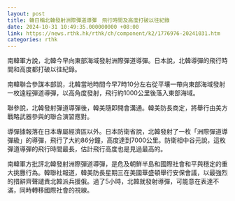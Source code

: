 ```yaml
---
layout: post
title: 韓日稱北韓發射洲際彈道導彈　飛行時間及高度打破以往紀錄
date: 2024-10-31 10:49:35.000000000 +08:00
link: https://news.rthk.hk/rthk/ch/component/k2/1776976-20241031.htm
categories: rthk
---
```


南韓軍方說，北韓今早向東部海域發射洲際彈道導彈。日本說，北韓導彈的飛行時間和高度都打破以往紀錄。

南韓聯合參謀本部說，北韓當地時間今早7時10分左右從平壤一帶向東部海域發射一枚遠程彈道導彈，以高角度發射，飛行約1000公里後落入東部海域。

聯參說，北韓發射彈道導彈後，韓美隨即開會溝通。韓美防長商定，將舉行由美方戰略武器參與的聯合演習應對。

導彈據報落在日本專屬經濟區以外。日本防衛省說，北韓發射了一枚「洲際彈道導彈級」的導彈，飛行了大約86分鐘，高度達到7000公里。防衛相中谷元說，這枚彈道導彈的飛行時間最長，估計飛行高度也是見過最高的。

南韓軍方批評北韓發射洲際彈道導彈，是危及朝鮮半島和國際社會和平與穩定的重大挑釁行為。韓聯社報道，韓美防長星期三在美國華盛頓舉行安保會議，以最強烈的措辭齊聲譴責北韓派兵援俄。過了5小時，北韓就發射導彈，可能意在表達不滿，同時轉移國際社會的視線。
